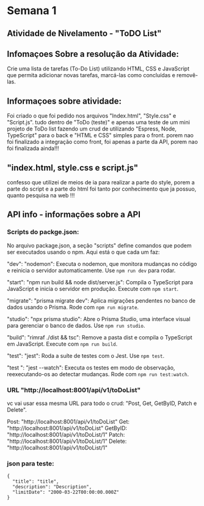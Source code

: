 # Semana 1

## Atividade de Nivelamento - "ToDO List"

## Infomaçoes Sobre a resolução da Atividade:

Crie uma lista de tarefas (To-Do List) utilizando HTML, CSS e JavaScript que permita adicionar novas tarefas, marcá-las como concluídas e removê-las.

## Informaçoes sobre atividade:

Foi criado o que foi pedido nos arquivos "Index.html", "Style.css" e "Script.js". tudo dentro de "ToDo (teste)" e apenas uma teste de um mini projeto de ToDo list fazendo um crud de utilizando "Espress, Node, TypeScript" para o back e "HTML e CSS" simples para o front. porem nao foi finalizado a integração como front, foi apenas a parte da API, porem nao foi finalizada ainda!!!

## "index.html, style.css e script.js"

confesso que utilizei de meios de ia para realizar a parte do style, porem a parte do script e a parte do html foi tanto por conhecimento que ja possuo, quanto pesquisa na web !!!

## API info - informações sobre a API

### Scripts do packge.json:

No arquivo package.json, a seção "scripts" define comandos que podem ser executados usando o npm. Aqui está o que cada um faz:

"dev": "nodemon": Executa o nodemon, que monitora mudanças no código e reinicia o servidor automaticamente. Use `npm run dev` para rodar.

"start": "npm run build && node dist/server.js": Compila o TypeScript para JavaScript e inicia o servidor em produção. Execute com `npm start`.

"migrate": "prisma migrate dev": Aplica migrações pendentes no banco de dados usando o Prisma. Rode com `npm run migrate`.

"studio": "npx prisma studio": Abre o Prisma Studio, uma interface visual para gerenciar o banco de dados. Use `npm run studio`.

"build": "rimraf ./dist && tsc": Remove a pasta dist e compila o TypeScript em JavaScript. Execute com `npm run build`.

"test": "jest": Roda a suíte de testes com o Jest. Use `npm test`.

"test
": "jest --watch": Executa os testes em modo de observação, reexecutando-os ao detectar mudanças. Rode com `npm run test:watch`.



### URL "http://localhost:8001/api/v1/toDoList"

vc vai usar essa mesma URL para todo o crud: "Post, Get, GetByID, Patch e Delete".

Post: "http://localhost:8001/api/v1/toDoList"
Get: "http://localhost:8001/api/v1/toDoList"
GetByID: "http://localhost:8001/api/v1/toDoList/1"
Patch: "http://localhost:8001/api/v1/toDoList/1"
Delete: "http://localhost:8001/api/v1/toDoList/1"

### json para teste:

```
{
  "title": "title",
  "description": "Description",
  "limitDate": "2000-03-22T00:00:00.000Z"
}
```